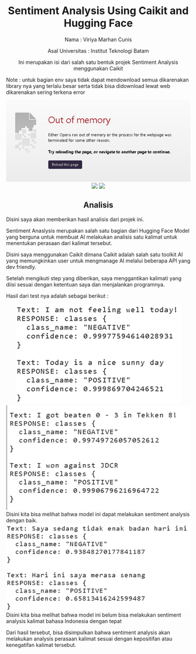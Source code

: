 <h1 align="center"> Sentiment Analysis Using Caikit and Hugging Face </h1>
<p align="center"> 
Nama                : Viriya Marhan Cunis
</p>
<p align="center">
Asal Universitas    : Institut Teknologi Batam
  </p>
  <p align="center">
Ini merupakan isi dari salah satu bentuk projek Sentiment Analysis menggunakan Caikit

Note : untuk bagian env saya tidak dapat mendownload semua dikarenakan library nya yang terlalu besar serta tidak bisa didownload lewat web dikarenakan sering terkena error

</p>
<div align='center'>
<img src="img/error.jpeg">
</div>
<div align="center">

<img src="https://img.shields.io/badge/python-3670A0?style=for-the-badge&logo=python&logoColor=ffdd54">
<img src="https://img.shields.io/badge/jupyter-%23FA0F00.svg?style=for-the-badge&logo=jupyter&logoColor=white">

</div>
<h2 align="center"> Analisis</h2> 

Disini saya akan memberikan hasil analisis dari projek ini.

Sentiment Anaslysis merupakan salah satu bagian dari Hugging Face Model yang berguna untuk membuat AI melakukan analisis satu kalimat untuk menentukan perasaan dari kalimat tersebut.

Disini saya menggunakan Caikit dimana Caikit adalah salah satu toolkit AI yang memungkinkan user untuk mengmanage AI melalui beberapa API yang dev friendly.

Setelah mengikuti step yang diberikan, saya menggantikan kalimati yang diisi sesuai dengan ketentuan saya dan menjalankan programnya.

Hasil dari test nya adalah sebagai berikut :
<div align='center'>
<img src="img/hasil1.png">
<img src="img/hasil3.jpeg">
</div>
Disini kita bisa melihat bahwa model ini dapat melakukan sentiment analysis dengan baik.
<div align='center'>
<img src="img/hasil2.png">
</div>
Disini kita bisa melihat bahwa model ini belum bisa melakukan sentiment analysis kalimat bahasa Indonesia dengan tepat

Dari hasil tersebut, bisa disimpulkan bahwa sentiment analysis akan melakukan analysis perasaan kalimat sesuai dengan kepositifan atau kenegatifan kalimat tersebut.
